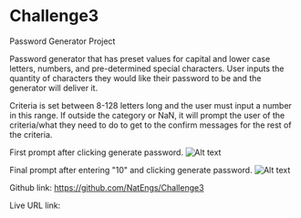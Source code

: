 # Challenge3
Password Generator Project

Password generator that has preset values for capital and lower case letters, numbers, and pre-determined special characters.  User inputs the quantity of characters they would like their password to be and the generator will deliver it.

Criteria is set between 8-128 letters long and the user must input a number in this range.  If outside the category or NaN, it will prompt the user of the criteria/what they need to do to get to the confirm messages for the rest of the criteria.

First prompt after clicking generate password.
![Alt text](image.png)

Final prompt after entering "10" and clicking generate password.
![Alt text](image-1.png)

Github link:
https://github.com/NatEngs/Challenge3

Live URL link:

